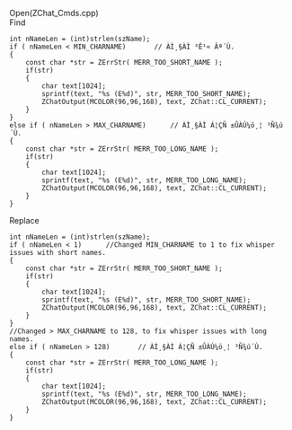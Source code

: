 Open(ZChat_Cmds.cpp) <br>
Find <br>

	int nNameLen = (int)strlen(szName);
	if ( nNameLen < MIN_CHARNAME)		// ÀÌ¸§ÀÌ ³Ê¹« Âª´Ù.
	{
		const char *str = ZErrStr( MERR_TOO_SHORT_NAME );
		if(str)
		{
			char text[1024];
			sprintf(text, "%s (E%d)", str, MERR_TOO_SHORT_NAME);
			ZChatOutput(MCOLOR(96,96,168), text, ZChat::CL_CURRENT);
		}
	}
	else if ( nNameLen > MAX_CHARNAME)		// ÀÌ¸§ÀÌ Á¦ÇÑ ±ÛÀÚ¼ö¸¦ ³Ñ¾ú´Ù.
	{
		const char *str = ZErrStr( MERR_TOO_LONG_NAME );
		if(str)
		{
			char text[1024];
			sprintf(text, "%s (E%d)", str, MERR_TOO_LONG_NAME);
			ZChatOutput(MCOLOR(96,96,168), text, ZChat::CL_CURRENT);
		}
	}
  
Replace <br>

	int nNameLen = (int)strlen(szName);
	if ( nNameLen < 1)		//Changed MIN_CHARNAME to 1 to fix whisper issues with short names.
	{
		const char *str = ZErrStr( MERR_TOO_SHORT_NAME );
		if(str)
		{
			char text[1024];
			sprintf(text, "%s (E%d)", str, MERR_TOO_SHORT_NAME);
			ZChatOutput(MCOLOR(96,96,168), text, ZChat::CL_CURRENT);
		}
	}
	//Changed > MAX_CHARNAME to 128, to fix whisper issues with long names.
	else if ( nNameLen > 128)		// ÀÌ¸§ÀÌ Á¦ÇÑ ±ÛÀÚ¼ö¸¦ ³Ñ¾ú´Ù.
	{
		const char *str = ZErrStr( MERR_TOO_LONG_NAME );
		if(str)
		{
			char text[1024];
			sprintf(text, "%s (E%d)", str, MERR_TOO_LONG_NAME);
			ZChatOutput(MCOLOR(96,96,168), text, ZChat::CL_CURRENT);
		}
	}
